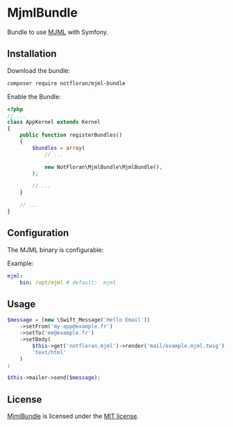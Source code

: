 # MjmlBundle

Bundle to use [MJML](https://mjml.io/) with Symfony.

## Installation

Download the bundle:

```bash
composer require notfloran/mjml-bundle
```

Enable the Bundle:

```php
<?php
// ...
class AppKernel extends Kernel
{
    public function registerBundles()
    {
        $bundles = array(
            // ...

            new NotFloran\MjmlBundle\MjmlBundle(),
        );

        // ...
    }

    // ...
}
```

## Configuration

The MJML binary is configurable:

Example:

```yaml
mjml:
    bin: /opt/mjml # default:  mjml
```

## Usage

```php
$message = (new \Swift_Message('Hello Email'))
    ->setFrom('my-app@example.fr')
    ->setTo('me@example.fr')
    ->setBody(
        $this->get('notfloran.mjml')->render('mail/example.mjml.twig'),
        'text/html'
    )
;

$this->mailer->send($message);
```

## License

[MjmlBundle](https://github.com/notFloran/MjmlBundle) is licensed under the [MIT license](LICENSE).